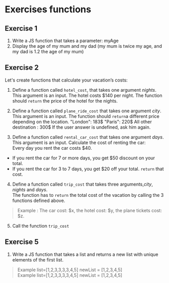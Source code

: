 <!---Taggs=["functions"]--->

# Exercises functions

## Exercise 1
1. Write a JS function that takes a parameter: myAge
2. Display the age of my mum and my dad (my mum is twice my age, and my dad is 1.2 the age of my mum)

 
## Exercise 2
Let's create functions that calculate your vacation’s costs: 

1. Define a function called `hotel_cost`, that takes one argument *nights*. This argument is an input. 
The hotel costs $140 per night.  The function should `return` the price of the hotel for the nights. 

2. Define a function called `plane_ride_cost` that takes one argument *city*. This argument is an input. 
The function should `return`a different price depending on the location. 
    "London": 183$ 
    "Paris": 220$ 
    All other destination : 300$ 
If the user answer is undefined, ask him again.

3. Define a function called `rental_car_cost` that takes one argument *days*. This argument is an input. 
Calculate the cost of renting the car:  
Every day you rent the car costs $40.

* If you rent the car for 7 or more days, you get $50 discount on your total. 
* If you rent the car for 3 to 7 days, you get $20 off your total. 
`return` that cost. 

4. Define a function called `trip_cost` that takes three arguments,*city*, *nights* and *days*.  
The function has to `return` the total cost of the vacation by calling the 3 functions defined above. 
 
> Example : The car cost: $x, the hotel cost: $y, the plane tickets cost: $z. 
 
5. Call the function `trip_cost` 
 
## Exercise 5
1. Write a JS function that takes a list and returns a new list with unique elements of the first list.  
> Example list=[1,2,3,3,3,3,4,5] newList = [1,2,3,4,5]  
> Example list=[1,2,3,3,3,3,4,5] newList = [1,2,3,4,5]  
